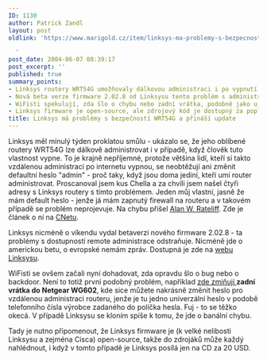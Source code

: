 ```yaml
---
ID: 1130
author: Patrick Zandl
layout: post
oldlink: 'https://www.marigold.cz/item/linksys-ma-problemy-s-bezpecnosti-wrt54g-a-prinasi-update

  '
post_date: 2004-06-07 08:39:17
post_excerpt: ''
published: true
summary_points:
- Linksys routery WRT54G umožňovaly dálkovou administraci i po vypnutí této funkce.
- Nová beta verze firmware 2.02.8 od Linksysu tento problém s administrací řeší.
- WiFisti spekulují, zda šlo o chybu nebo zadní vrátka, podobně jako u Netgear WG602.
- Linksys firmware je open-source, ale zdrojový kód je dostupný za poplatek.
title: Linksys má problémy s bezpečností WRT54G a přináší update
---
```


<p>
Linksys měl minulý týden proklatou smůlu - ukázalo se, že jeho oblíbené routery WRT54G lze dálkově administrovat i v případě, když člověk tuto vlastnost vypne. To je krajně nepříjemné, protože většina lidí, kteří si takto vzdálenou administraci po internetu vypnou, se neobtěžují ani změnit defaultní heslo &quot;admin&quot; - proč taky, když jsou doma jediní, kteří umí router administrovat. Proscanoval jsem kus Chella a za chvíli jsem našel čtyři adresy s Linksys routery s tímto problémem. Jeden můj vlastní, jasně že mám default heslo - jenže já mám zapnutý firewall na routeru a v takovém případě se problém neprojevuje. Na chybu přišel <a href="http://rateliff.net/">Alan W. Rateliff</a>. Zde je článek o ní na <a href="http://news.com.com/Linksys+Wi-Fi+router+vulnerability+discovered/2100-7349_3-5226918.html?tag=nefd.top">CNetu</a>.</p>
<p>
Linksys nicméně o víkendu vydal betaverzi nového firmware 2.02.8 - ta problémy s dostupností remote administrace odstraňuje. Nicméně jde o americkou betu, o evropské nemám zpráv. Dostupná je zde na <a href="http://www.linksys.com/download/firmware.asp?fwid=201">webu Linksysu</a>.</p>
<p>
WiFisti se ovšem začali nyní dohadovat, zda opravdu šlo o bug nebo o backdoor. Není to totiž první podobný problém, například <a href="http://besphere.blogspot.com/2004_06_01_besphere_archive.html#108637905031922711">zde zmiňují </a><strong>zadní vrátka do Netgear WG602</strong>, kde sice můžete nakrásně změnit heslo pro vzdálenou administraci routeru, jenže je tu jedno univerzální heslo v podobě telefonního čísla výrobce zadaného do políčka hesla. Fuj - to se těžko okecá. V případě Linksysu se kloním spíše k tomu, že jde o banální chybu. </p>
<p>
Tady je nutno připomenout, že Linksys firmware je (k velké nelibosti Linksysu a zejména Cisca) open-source, takže do zdrojáků může každý nahlédnout, i když v tomto případě je Linksys posílá jen na CD za 20 USD. </p>